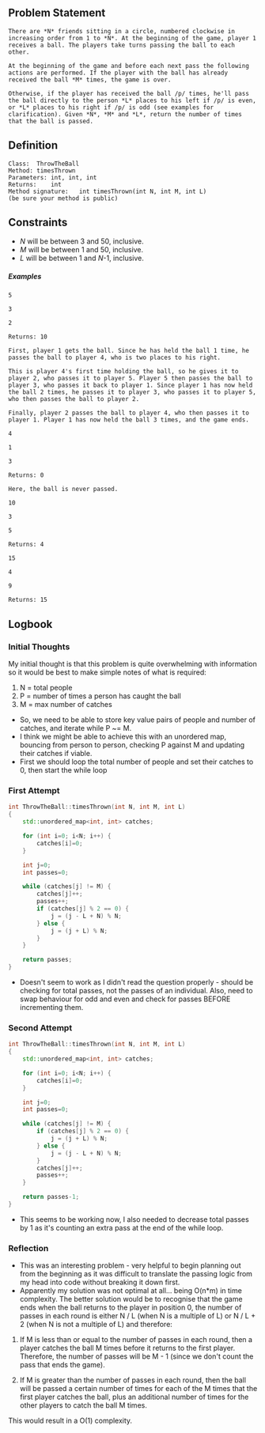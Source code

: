 
## Problem Statement

```
There are *N* friends sitting in a circle, numbered clockwise in increasing order from 1 to *N*. At the beginning of the game, player 1 receives a ball. The players take turns passing the ball to each other.

At the beginning of the game and before each next pass the following actions are performed. If the player with the ball has already received the ball *M* times, the game is over. 

Otherwise, if the player has received the ball /p/ times, he'll pass the ball directly to the person *L* places to his left if /p/ is even, or *L* places to his right if /p/ is odd (see examples for clarification). Given *N*, *M* and *L*, return the number of times that the ball is passed.
```
 


## Definition

```
Class:	ThrowTheBall
Method:	timesThrown
Parameters:	int, int, int
Returns:	int
Method signature:	int timesThrown(int N, int M, int L)
(be sure your method is public)
```

## Constraints

-	*N* will be between 3 and 50, inclusive.
-	*M* will be between 1 and 50, inclusive.
-	*L* will be between 1 and *N*-1, inclusive.
 
##### Examples

```
5

3

2

Returns: 10

First, player 1 gets the ball. Since he has held the ball 1 time, he passes the ball to player 4, who is two places to his right. 

This is player 4's first time holding the ball, so he gives it to player 2, who passes it to player 5. Player 5 then passes the ball to player 3, who passes it back to player 1. Since player 1 has now held the ball 2 times, he passes it to player 3, who passes it to player 5, who then passes the ball to player 2. 

Finally, player 2 passes the ball to player 4, who then passes it to player 1. Player 1 has now held the ball 3 times, and the game ends.
```

```
4

1

3

Returns: 0

Here, the ball is never passed.
```

```
10

3

5

Returns: 4
```

```
15

4

9

Returns: 15
```


## Logbook

### Initial Thoughts
My initial thought is that this problem is quite overwhelming with information so it would be best to make simple notes of what is required:

1. N = total people
2. P = number of times a person has caught the ball
3. M = max number of catches

- So, we need to be able to store key value pairs of people and number of catches, and iterate while P ~= M. 
- I think we might be able to achieve this with an unordered map, bouncing from person to person, checking P against M and updating their catches if viable. 
- First we should loop the total number of people and set their catches to 0, then start the while loop

### First Attempt

```cpp
int ThrowTheBall::timesThrown(int N, int M, int L)
{
    std::unordered_map<int, int> catches;

    for (int i=0; i<N; i++) {
        catches[i]=0;
    }

    int j=0;
    int passes=0;

    while (catches[j] != M) {
        catches[j]++;
        passes++;
        if (catches[j] % 2 == 0) {
            j = (j - L + N) % N;
        } else {
            j = (j + L) % N;
        }
    }

    return passes;
}
```

- Doesn't seem to work as I didn't read the question properly - should be checking for total passes, not the passes of an individual. Also, need to swap behaviour for odd and even and check for passes BEFORE incrementing them. 

### Second Attempt

```cpp
int ThrowTheBall::timesThrown(int N, int M, int L)
{
    std::unordered_map<int, int> catches;

    for (int i=0; i<N; i++) {
        catches[i]=0;
    }

    int j=0;
    int passes=0;

    while (catches[j] != M) {
        if (catches[j] % 2 == 0) {
            j = (j + L) % N;
        } else {
            j = (j - L + N) % N;
        }
        catches[j]++;
        passes++;
    }

    return passes-1;
}
```

- This seems to be working now, I also needed to decrease total passes by 1 as it's counting an extra pass at the end of the while loop. 

### Reflection
- This was an interesting problem - very helpful to begin planning out from the beginning as it was difficult to translate the passing logic from my head into code without breaking it down first.
- Apparently my solution was not optimal at all... being O(n\*m) in time complexity. The better solution would be to recognise that the game ends when the ball returns to the player in position 0, the number of passes in each round is either N / L (when N is a multiple of L) or N / L + 2 (when N is not a multiple of L) and therefore:
1. If M is less than or equal to the number of passes in each round, then a player catches the ball M times before it returns to the first player. Therefore, the number of passes will be M - 1 (since we don't count the pass that ends the game).

2. If M is greater than the number of passes in each round, then the ball will be passed a certain number of times for each of the M times that the first player catches the ball, plus an additional number of times for the other players to catch the ball M times.

This would result in a O(1) complexity. 